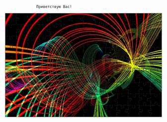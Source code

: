                   Приветствую Вас!



<img src = 'https://github.com/Elena16-student/Elena16-student/blob/main/6223878170.jpg' alt ='The unlimited' width = '600'>
